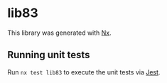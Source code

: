 # lib83

This library was generated with [Nx](https://nx.dev).


## Running unit tests

Run `nx test lib83` to execute the unit tests via [Jest](https://jestjs.io).



